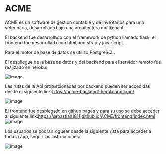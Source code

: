 # ACME

ACME es un software de gestion contable y de inventarios para una veterinaria, desarrollado bajo una arquitectura multitenant

El backend fue desarrollado con el framework de python llamado flask, el frontend fue desarrollado con html,bootstrap y java script.

Para el motor de base de datos se utilizo PostgreSQL.

El despliegue de la base de datos y del backend para el servidor remoto fue realizado en heroku:

![image](https://user-images.githubusercontent.com/91354744/146653995-32032b5d-6a31-4d58-9aca-5e504febed98.png)


Las rutas de la Api proporcionadas por backend pueden ser accedidas desde el siguiente link:https://acme-backend1.herokuapp.com/

![image](https://user-images.githubusercontent.com/91354744/146653981-00313b8d-7a59-4325-a667-444e5141f956.png)


El frontend fue desplegado en github pages y para su uso se debe acceder al siguiente link:https://sebastian1811.github.io/ACME/frontend/index.html
![image](https://user-images.githubusercontent.com/91354744/146654000-8f36a98f-821c-4274-82dd-f2a7ec1ee8ad.png)

Los usuarios se podran loguear desde la siguiente vista para acceder a toda la app, seguir las instrucciones:

![image](https://user-images.githubusercontent.com/91354744/146654093-c35cabd0-b303-4f54-8abc-ecc26f26f301.png)

